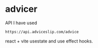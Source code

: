# advicer

API  I have used
```
https://api.adviceslip.com/advice
```
react + vite
usestate and use effect hooks.
